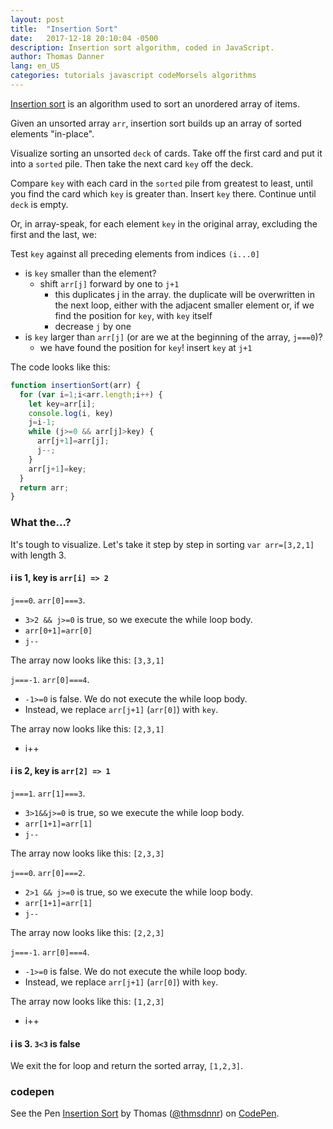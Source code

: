 ```yaml
---
layout: post
title:  "Insertion Sort"
date:   2017-12-18 20:10:04 -0500
description: Insertion sort algorithm, coded in JavaScript.
author: Thomas Danner
lang: en_US
categories: tutorials javascript codeMorsels algorithms
---
```


[Insertion sort](https://en.wikipedia.org/wiki/Insertion_sort) is an algorithm used to sort an unordered array of items.

Given an unsorted array `arr`, insertion sort builds up an array of sorted elements "in-place".

Visualize sorting an unsorted `deck` of cards. Take off the first card and put it into a `sorted` pile. Then take the next card `key` off the deck.

Compare `key` with each card in the `sorted` pile from greatest to least, until you find the card which `key` is greater than. Insert `key` there. Continue until `deck` is empty.

Or, in array-speak, for each element `key` in the original array, excluding the first and the last, we:

Test `key` against all preceding elements from indices `(i...0]`
* is `key` smaller than the element?
  * shift `arr[j]` forward by one to `j+1`
    * this duplicates j in the array. the duplicate will be overwritten in the next loop, either with the adjacent smaller element or, if we find the position for `key`, with `key` itself
    * decrease `j` by one
* is `key` larger than `arr[j]` (or are we at the beginning of the array, `j===0`)?
  * we have found the position for `key`! insert `key` at `j+1`

The code looks like this:

```javascript
function insertionSort(arr) {
  for (var i=1;i<arr.length;i++) {
    let key=arr[i];
    console.log(i, key)
    j=i-1;
    while (j>=0 && arr[j]>key) {
      arr[j+1]=arr[j];
      j--;
    }
    arr[j+1]=key;
  }
  return arr;
}
```
### What the...?

It's tough to visualize. Let's take it step by step in sorting `var arr=[3,2,1]` with length 3.

#### i is 1, key is `arr[i] => 2`

`j===0`. `arr[0]===3`.
* `3>2 && j>=0` is true, so we execute the while loop body.
* `arr[0+1]=arr[0]`
* `j--`

The array now looks like this: `[3,3,1]`

`j===-1`. `arr[0]===4`.
* `-1>=0` is false. We do not execute the while loop body.
* Instead, we replace `arr[j+1]` (`arr[0]`) with `key`.

The array now looks like this: `[2,3,1]`

* i++

#### i is 2, key is `arr[2] => 1`

`j===1`. `arr[1]===3`.
* `3>1&&j>=0` is true, so we execute the while loop body.
* `arr[1+1]=arr[1]`
* `j--`

The array now looks like this: `[2,3,3]`

`j===0`. `arr[0]===2`.
* `2>1 && j>=0` is true, so we execute the while loop body.
* `arr[1+1]=arr[1]`
* `j--`

The array now looks like this: `[2,2,3]`

`j===-1`. `arr[0]===4`.
* `-1>=0` is false. We do not execute the while loop body.
* Instead, we replace `arr[j+1]` (`arr[0]`) with `key`.

The array now looks like this: `[1,2,3]`

* i++

#### i is 3. `3<3` is false

We exit the for loop and return the sorted array, `[1,2,3]`.

### codepen

<p data-height="300" data-theme-id="32039" data-slug-hash="aEdGWj" data-default-tab="js" data-user="thmsdnnr" data-embed-version="2" data-pen-title="Insertion Sort" class="codepen">See the Pen <a href="https://codepen.io/thmsdnnr/pen/aEdGWj/">Insertion Sort</a> by Thomas (<a href="https://codepen.io/thmsdnnr">@thmsdnnr</a>) on <a href="https://codepen.io">CodePen</a>.</p>
<script async src="https://production-assets.codepen.io/assets/embed/ei.js"></script>
